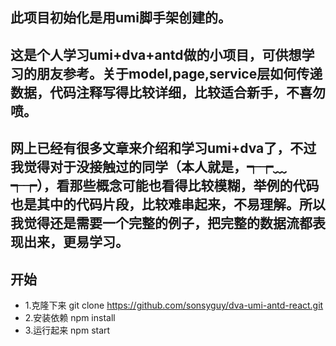 ## 此项目初始化是用umi脚手架创建的。

## 这是个人学习umi+dva+antd做的小项目，可供想学习的朋友参考。关于model,page,service层如何传递数据，代码注释写得比较详细，比较适合新手，不喜勿喷。

## 网上已经有很多文章来介绍和学习umi+dva了，不过我觉得对于没接触过的同学（本人就是，┭┮﹏┭┮），看那些概念可能也看得比较模糊，举例的代码也是其中的代码片段，比较难串起来，不易理解。所以我觉得还是需要一个完整的例子，把完整的数据流都表现出来，更易学习。

## 开始
- 1.克隆下来 git clone https://github.com/sonsyguy/dva-umi-antd-react.git
- 2.安装依赖 npm install
- 3.运行起来 npm start
